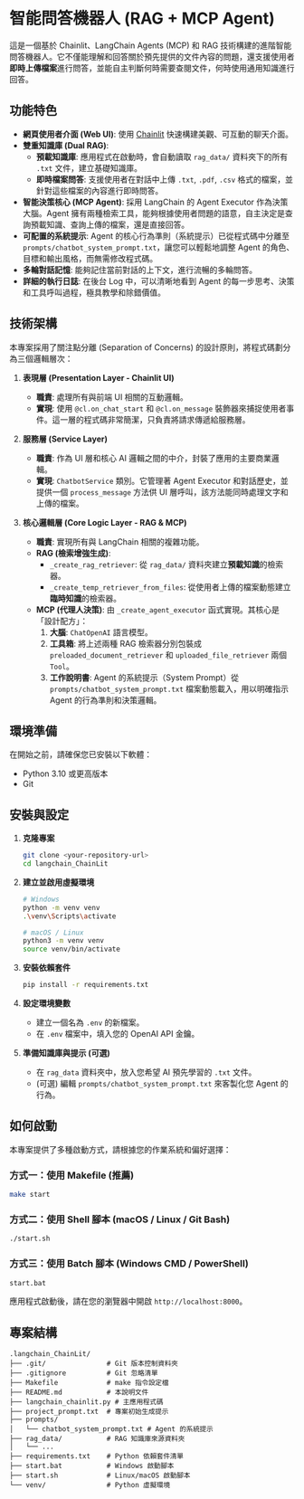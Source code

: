 # 智能問答機器人 (RAG + MCP Agent)

這是一個基於 Chainlit、LangChain Agents (MCP) 和 RAG 技術構建的進階智能問答機器人。它不僅能理解和回答關於預先提供的文件內容的問題，還支援使用者**即時上傳檔案**進行問答，並能自主判斷何時需要查閱文件，何時使用通用知識進行回答。

## 功能特色

- **網頁使用者介面 (Web UI)**: 使用 [Chainlit](https://docs.chainlit.io/get-started/overview) 快速構建美觀、可互動的聊天介面。
- **雙重知識庫 (Dual RAG)**:
    - **預載知識庫**: 應用程式在啟動時，會自動讀取 `rag_data/` 資料夾下的所有 `.txt` 文件，建立基礎知識庫。
    - **即時檔案問答**: 支援使用者在對話中上傳 `.txt`, `.pdf`, `.csv` 格式的檔案，並針對這些檔案的內容進行即時問答。
- **智能決策核心 (MCP Agent)**: 採用 LangChain 的 Agent Executor 作為決策大腦。Agent 擁有兩種檢索工具，能夠根據使用者問題的語意，自主決定是查詢預載知識、查詢上傳的檔案，還是直接回答。
- **可配置的系統提示**: Agent 的核心行為準則（系統提示）已從程式碼中分離至 `prompts/chatbot_system_prompt.txt`，讓您可以輕鬆地調整 Agent 的角色、目標和輸出風格，而無需修改程式碼。
- **多輪對話記憶**: 能夠記住當前對話的上下文，進行流暢的多輪問答。
- **詳細的執行日誌**: 在後台 Log 中，可以清晰地看到 Agent 的每一步思考、決策和工具呼叫過程，極具教學和除錯價值。

## 技術架構

本專案採用了關注點分離 (Separation of Concerns) 的設計原則，將程式碼劃分為三個邏輯層次：

1.  **表現層 (Presentation Layer - Chainlit UI)**
    -   **職責**: 處理所有與前端 UI 相關的互動邏輯。
    -   **實現**: 使用 `@cl.on_chat_start` 和 `@cl.on_message` 裝飾器來捕捉使用者事件。這一層的程式碼非常簡潔，只負責將請求傳遞給服務層。

2.  **服務層 (Service Layer)**
    -   **職責**: 作為 UI 層和核心 AI 邏輯之間的中介，封裝了應用的主要商業邏輯。
    -   **實現**: `ChatbotService` 類別。它管理著 Agent Executor 和對話歷史，並提供一個 `process_message` 方法供 UI 層呼叫，該方法能同時處理文字和上傳的檔案。

3.  **核心邏輯層 (Core Logic Layer - RAG & MCP)**
    -   **職責**: 實現所有與 LangChain 相關的複雜功能。
    -   **RAG (檢索增強生成)**:
        - `_create_rag_retriever`: 從 `rag_data/` 資料夾建立**預載知識**的檢索器。
        - `_create_temp_retriever_from_files`: 從使用者上傳的檔案動態建立**臨時知識**的檢索器。
    -   **MCP (代理人決策)**: 由 `_create_agent_executor` 函式實現。其核心是「設計配方」：
        1.  **大腦**: `ChatOpenAI` 語言模型。
        2.  **工具箱**: 將上述兩種 RAG 檢索器分別包裝成 `preloaded_document_retriever` 和 `uploaded_file_retriever` 兩個 `Tool`。
        3.  **工作說明書**: Agent 的系統提示（System Prompt）從 `prompts/chatbot_system_prompt.txt` 檔案動態載入，用以明確指示 Agent 的行為準則和決策邏輯。

## 環境準備

在開始之前，請確保您已安裝以下軟體：

- Python 3.10 或更高版本
- Git

## 安裝與設定

1.  **克隆專案**
    ```bash
    git clone <your-repository-url>
    cd langchain_ChainLit
    ```

2.  **建立並啟用虛擬環境**
    ```bash
    # Windows
    python -m venv venv
    .\venv\Scripts\activate

    # macOS / Linux
    python3 -m venv venv
    source venv/bin/activate
    ```

3.  **安裝依賴套件**
    ```bash
    pip install -r requirements.txt
    ```

4.  **設定環境變數**
    -   建立一個名為 `.env` 的新檔案。
    -   在 `.env` 檔案中，填入您的 OpenAI API 金鑰。

5.  **準備知識庫與提示 (可選)**
    -   在 `rag_data` 資料夾中，放入您希望 AI 預先學習的 `.txt` 文件。
    -   (可選) 編輯 `prompts/chatbot_system_prompt.txt` 來客製化您 Agent 的行為。

## 如何啟動

本專案提供了多種啟動方式，請根據您的作業系統和偏好選擇：

### 方式一：使用 Makefile (推薦)

```bash
make start
```

### 方式二：使用 Shell 腳本 (macOS / Linux / Git Bash)

```bash
./start.sh
```

### 方式三：使用 Batch 腳本 (Windows CMD / PowerShell)

```bash
start.bat
```

應用程式啟動後，請在您的瀏覽器中開啟 `http://localhost:8000`。

## 專案結構

```
.langchain_ChainLit/
├── .git/               # Git 版本控制資料夾
├── .gitignore          # Git 忽略清單
├── Makefile            # make 指令設定檔
├── README.md           # 本說明文件
├── langchain_chainlit.py # 主應用程式碼
├── project_prompt.txt  # 專案初始生成提示
├── prompts/
│   └── chatbot_system_prompt.txt # Agent 的系統提示
├── rag_data/           # RAG 知識庫來源資料夾
│   └── ...
├── requirements.txt    # Python 依賴套件清單
├── start.bat           # Windows 啟動腳本
├── start.sh            # Linux/macOS 啟動腳本
└── venv/               # Python 虛擬環境
```